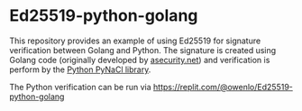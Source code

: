 # Ed25519-python-golang

This repository provides an example of using Ed25519 for signature verification between Golang and Python. The signature is created using Golang code (originally developed by [asecurity.net](https://asecuritysite.com/signatures/gocred)) and verification is perform by the [Python PyNaCl library](https://pynacl.readthedocs.io/en/latest/signing/).

The Python verification can be run via https://replit.com/@owenlo/Ed25519-python-golang

